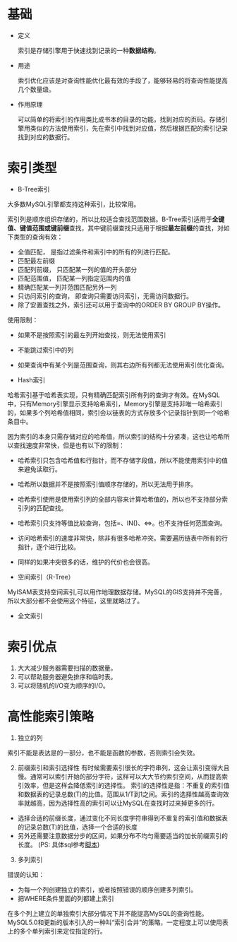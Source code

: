 # 基础
- 定义

  索引是存储引擎用于快速找到记录的一种**数据结构**。

- 用途

   索引优化应该是对查询性能优化最有效的手段了，能够轻易的将查询性能提高几个数量级。

- 作用原理

   可以简单的将索引的作用类比成书本的目录的功能，找到对应的页码。存储引擎用类似的方法使用索引，先在索引中找到对应值，然后根据匹配的索引记录找到对应的数据行。

# 索引类型
- B-Tree索引

 大多数MySQL引擎都支持这种索引，比较常用。

 索引列是顺序组织存储的，所以比较适合查找范围数据。B-Tree索引适用于**全键值、键值范围或键前缀**查找，其中键前缀查找只适用于根据**最左前缀**的查找，对如下类型的查询有效：
 - 全值匹配， 是指过滤条件和索引中的所有的列进行匹配。
 - 匹配最左前缀
 - 匹配列前缀， 只匹配某一列的值的开头部分
 - 匹配范围值， 匹配某一列指定范围内的值
 - 精确匹配某一列并范围匹配另外一列
 - 只访问索引的查询， 即查询只需要访问索引，无需访问数据行。
 - 除了安置查找之外，索引还可以用于查询中的ORDER BY GROUP BY操作。

 使用限制：
 - 如果不是按照索引的最左列开始查找，则无法使用索引
 - 不能跳过索引中的列
 - 如果查询中有某个列是范围查询，则其右边所有列都无法使用索引优化查询。

- Hash索引

 哈希索引基于哈希表实现，只有精确匹配索引所有列的查询才有效。在MySQL中，只有Memory引擎显示支持哈希索引，Memory引擎是支持非唯一哈希索引的，如果多个列哈希值相同，索引会以链表的方式存放多个记录指针到同一个哈希条目中。

 因为索引的本身只需存储对应的哈希值，所以索引的结构十分紧凑，这也让哈希所以查找速度非常快，但是也有以下的限制：
 - 哈希索引只包含哈希值和行指针，而不存储字段值，所以不能使用索引中的值来避免读取行。
 - 哈希所以数据并不是按照索引值顺序存储的，所以无法用于排序。
 - 哈希索引使用是使用索引列的全部内容来计算哈希值的，所以也不支持部分索引列的匹配查找。
 - 哈希索引只支持等值比较查询，包括=、IN()、<=>。也不支持任何范围查询。
 - 访问哈希索引的速度非常快，除非有很多哈希冲突。需要遍历链表中所有的行指针，逐个进行比较。
 - 同样的如果冲突很多的话，维护的代价也会很高。

- 空间索引（R-Tree）

 MyISAM表支持空间索引,可以用作地理数据存储。MySQL的GIS支持并不完善，所以大部分都不会使用这个特征，这里就略过了。

- 全文索引

# 索引优点
1. 大大减少服务器需要扫描的数据量。
2. 可以帮助服务器避免排序和临时表。
3. 可以将随机的I/O变为顺序的I/O。

# 高性能索引策略
1. 独立的列

 索引不能是表达是的一部分，也不能是函数的参数，否则索引会失效。

2. 前缀索引和索引选择性
 有时候需要索引很长的字符串列，这会让索引变得大且慢。通常可以索引开始的部分字符，这样可以大大节约索引空间，从而提高索引效率，但是这样会降低索引的选择性。
 索引的选择性是指：不重复的索引值和数据表的记录总数(T)的比值。范围从1/T到1之间。索引的选择性越高查询效率就越高，因为选择性高的索引可以让MySQL在查找时过来掉更多的行。
 - 选择合适的前缀长度，通过变化不同长度字符串得到不重复的索引值和数据表的记录总数(T)的比值，选择一个合适的长度
 - 另外还需要注意数据分步的区间，如果分布不均匀需要适当的加长前缀索引的长度。
 (PS: 具体sql参考[脚本](./script/第五章.sql))
3. 多列索引

  错误的认知：
  - 为每一个列创建独立的索引，或者按照错误的顺序创建多列索引。
  - 把WHERE条件里面的列都建上索引

  在多个列上建立的单独索引大部分情况下并不能提高MySQL的查询性能。MySQL5.0和更新的版本引入的一种叫“索引合并”的策略，一定程度上可以使用表上的多个单列索引来定位指定的行。

  
